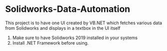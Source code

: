 # Solidworks-Data-Automation
This project is to have one UI created by VB.NET which fetches various data from Solidworks and displays in a textbox in the UI itself

1. Make sure to have Solidworks 2019 installed in your systems 
2. Install .NET Framework before using. 
